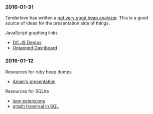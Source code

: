 


### 2016-01-31

Tenderlove has written a [not very good heap analyzer](https://github.com/tenderlove/heap-analyzer).
This is a good source of ideas for the presentation side of things.

JavaScript graphing links

* [DC JS Demos](https://github.com/dc-js/dc.js/wiki#examples-contributed-by-community)
* [Untapped Dashboard](https://github.com/austinlyons/dcjs-leaflet-untappd)

### 2016-01-12

Resources for ruby heap dumps

* [Aman's presentation](http://www.slideshare.net/mongosf/debugging-ruby-aman-gupta)

Resources for SQLite

* [json extensions](http://sqlite.org/json1.html#jex)
* [graph traversal in SQL](http://techportal.inviqa.com/2009/09/07/graphs-in-the-database-sql-meets-social-networks/)
